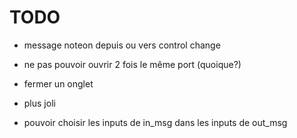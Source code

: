 # TODO

- message noteon depuis ou vers control change

- ne pas pouvoir ouvrir 2 fois le même port (quoique?)
- fermer un onglet

- plus joli

- pouvoir choisir les inputs de in_msg dans les inputs de out_msg
